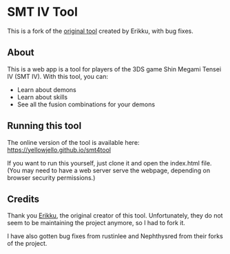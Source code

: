 # SMT IV Tool

This is a fork of the [original tool](https://github.com/erikku/smt4tool) created by Erikku, with bug fixes.

## About

This is a web app is a tool for players of the 3DS game Shin Megami Tensei IV (SMT IV).
With this tool, you can:

* Learn about demons
* Learn about skills
* See all the fusion combinations for your demons

## Running this tool

The online version of the tool is available here: https://yellowjello.github.io/smt4tool

If you want to run this yourself, just clone it and open the index.html file. (You may need to have a web server serve the webpage, depending on browser security permissions.)

## Credits

Thank you [Erikku](https://github.com/erikku/), the original creator of this tool. Unfortunately, they do not seem to be maintaining the project anymore, so I had to fork it.

I have also gotten bug fixes from rustinlee and Nephthysred from their forks of the project.